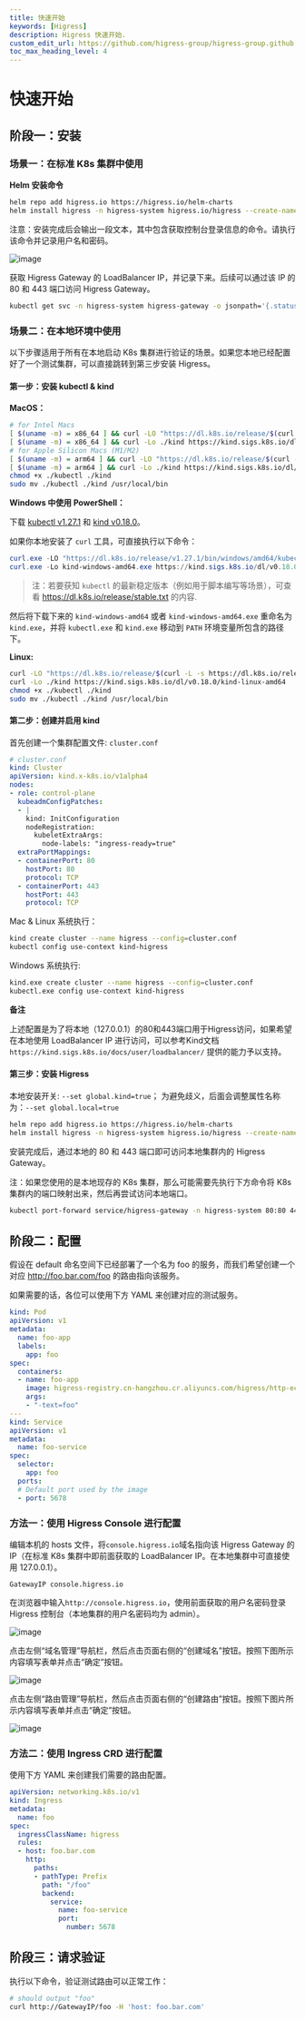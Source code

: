 ```yaml
---
title: 快速开始
keywords: [Higress]
description: Higress 快速开始.
custom_edit_url: https://github.com/higress-group/higress-group.github.io/blob/main/i18n/zh-cn/docusaurus-plugin-content-docs/current/user/quickstart.md
toc_max_heading_level: 4
---
```


# 快速开始

## 阶段一：安装

### 场景一：在标准 K8s 集群中使用

**Helm 安装命令**

```bash
helm repo add higress.io https://higress.io/helm-charts
helm install higress -n higress-system higress.io/higress --create-namespace --render-subchart-notes --set higress-console.domain=console.higress.io
```

注意：安装完成后会输出一段文本，其中包含获取控制台登录信息的命令。请执行该命令并记录用户名和密码。

![image](/img/user/quickstart/zh-cn/console-credentials.png)

获取 Higress Gateway 的 LoadBalancer IP，并记录下来。后续可以通过该 IP 的 80 和 443 端口访问 Higress Gateway。
```bash
kubectl get svc -n higress-system higress-gateway -o jsonpath='{.status.loadBalancer.ingress[0].ip}'
```

### 场景二：在本地环境中使用

以下步骤适用于所有在本地启动 K8s 集群进行验证的场景。如果您本地已经配置好了一个测试集群，可以直接跳转到第三步安装 Higress。

#### 第一步：安装 kubectl & kind

**MacOS：**
```bash
# for Intel Macs
[ $(uname -m) = x86_64 ] && curl -LO "https://dl.k8s.io/release/$(curl -L -s https://dl.k8s.io/release/stable.txt)/bin/darwin/amd64/kubectl"
[ $(uname -m) = x86_64 ] && curl -Lo ./kind https://kind.sigs.k8s.io/dl/v0.18.0/kind-darwin-amd64
# for Apple Silicon Macs (M1/M2)
[ $(uname -m) = arm64 ] && curl -LO "https://dl.k8s.io/release/$(curl -L -s https://dl.k8s.io/release/stable.txt)/bin/darwin/arm64/kubectl"
[ $(uname -m) = arm64 ] && curl -Lo ./kind https://kind.sigs.k8s.io/dl/v0.18.0/kind-darwin-arm64
chmod +x ./kubectl ./kind
sudo mv ./kubectl ./kind /usr/local/bin
```

**Windows 中使用 PowerShell：**

下载 [kubectl v1.27.1](https://dl.k8s.io/release/v1.27.1/bin/windows/amd64/kubectl.exe) 和 [kind v0.18.0](https://kind.sigs.k8s.io/dl/v0.18.0/kind-windows-amd64)。

如果你本地安装了 `curl` 工具，可直接执行以下命令：
```powershell
curl.exe -LO "https://dl.k8s.io/release/v1.27.1/bin/windows/amd64/kubectl.exe"
curl.exe -Lo kind-windows-amd64.exe https://kind.sigs.k8s.io/dl/v0.18.0/kind-windows-amd64
```
> 注：若要获知 `kubectl` 的最新稳定版本（例如用于脚本编写等场景），可查看 https://dl.k8s.io/release/stable.txt 的内容.

然后将下载下来的 `kind-windows-amd64` 或者 `kind-windows-amd64.exe` 重命名为 `kind.exe`，并将 `kubectl.exe` 和 `kind.exe` 移动到 `PATH` 环境变量所包含的路径下。

**Linux:**

```bash
curl -LO "https://dl.k8s.io/release/$(curl -L -s https://dl.k8s.io/release/stable.txt)/bin/linux/amd64/kubectl"
curl -Lo ./kind https://kind.sigs.k8s.io/dl/v0.18.0/kind-linux-amd64
chmod +x ./kubectl ./kind
sudo mv ./kubectl ./kind /usr/local/bin
```

#### 第二步：创建并启用 kind

首先创建一个集群配置文件: `cluster.conf`

```yaml
# cluster.conf
kind: Cluster
apiVersion: kind.x-k8s.io/v1alpha4
nodes:
- role: control-plane
  kubeadmConfigPatches:
  - |
    kind: InitConfiguration
    nodeRegistration:
      kubeletExtraArgs:
        node-labels: "ingress-ready=true"
  extraPortMappings:
  - containerPort: 80
    hostPort: 80
    protocol: TCP
  - containerPort: 443
    hostPort: 443
    protocol: TCP
```
Mac & Linux 系统执行：
```bash
kind create cluster --name higress --config=cluster.conf
kubectl config use-context kind-higress
```
Windows 系统执行:
```bash
kind.exe create cluster --name higress --config=cluster.conf
kubectl.exe config use-context kind-higress
```

**备注**

上述配置是为了将本地（127.0.0.1）的80和443端口用于Higress访问，如果希望在本地使用 LoadBalancer IP 进行访问，可以参考Kind文档`https://kind.sigs.k8s.io/docs/user/loadbalancer/` 提供的能力予以支持。

#### 第三步：安装 Higress

本地安装开关: `--set global.kind=true`；
为避免歧义，后面会调整属性名称为：`--set global.local=true`



```bash
helm repo add higress.io https://higress.io/helm-charts
helm install higress -n higress-system higress.io/higress --create-namespace --render-subchart-notes --set global.local=true --set higress-console.o11y.enabled=true  --set higress-controller.domain=console.higress.io --set higress-console.admin.password.value=admin
```

安装完成后，通过本地的 80 和 443 端口即可访问本地集群内的 Higress Gateway。

注：如果您使用的是本地现存的 K8s 集群，那么可能需要先执行下方命令将 K8s 集群内的端口映射出来，然后再尝试访问本地端口。

```bash
kubectl port-forward service/higress-gateway -n higress-system 80:80 443:443
```

## 阶段二：配置

假设在 default 命名空间下已经部署了一个名为 foo 的服务，而我们希望创建一个对应 http://foo.bar.com/foo 的路由指向该服务。

如果需要的话，各位可以使用下方 YAML 来创建对应的测试服务。
```yaml
kind: Pod
apiVersion: v1
metadata:
  name: foo-app
  labels:
    app: foo
spec:
  containers:
  - name: foo-app
    image: higress-registry.cn-hangzhou.cr.aliyuncs.com/higress/http-echo:0.2.4-alpine
    args:
    - "-text=foo"
---
kind: Service
apiVersion: v1
metadata:
  name: foo-service
spec:
  selector:
    app: foo
  ports:
  # Default port used by the image
  - port: 5678
```

### 方法一：使用 Higress Console 进行配置

编辑本机的 hosts 文件，将`console.higress.io`域名指向该 Higress Gateway 的 IP（在标准 K8s 集群中即前面获取的 LoadBalancer IP。在本地集群中可直接使用 127.0.0.1）。
```
GatewayIP console.higress.io
```

在浏览器中输入`http://console.higress.io`，使用前面获取的用户名密码登录 Higress 控制台（本地集群的用户名密码均为 admin）。

![image](/img/user/quickstart/zh-cn/login.png)

点击左侧“域名管理”导航栏，然后点击页面右侧的“创建域名”按钮。按照下图所示内容填写表单并点击“确定”按钮。

![image](/img/user/quickstart/zh-cn/domain_management.png)

点击左侧“路由管理”导航栏，然后点击页面右侧的“创建路由”按钮。按照下图片所示内容填写表单并点击“确定”按钮。

![image](/img/user/quickstart/zh-cn/route_management.png)

### 方法二：使用 Ingress CRD 进行配置

使用下方 YAML 来创建我们需要的路由配置。
```yaml
apiVersion: networking.k8s.io/v1
kind: Ingress
metadata:
  name: foo
spec:
  ingressClassName: higress
  rules:
  - host: foo.bar.com
    http:
      paths:
      - pathType: Prefix
        path: "/foo"
        backend:
          service:
            name: foo-service
            port:
              number: 5678
```

## 阶段三：请求验证

执行以下命令，验证测试路由可以正常工作：

```bash
# should output "foo"
curl http://GatewayIP/foo -H 'host: foo.bar.com'
```
